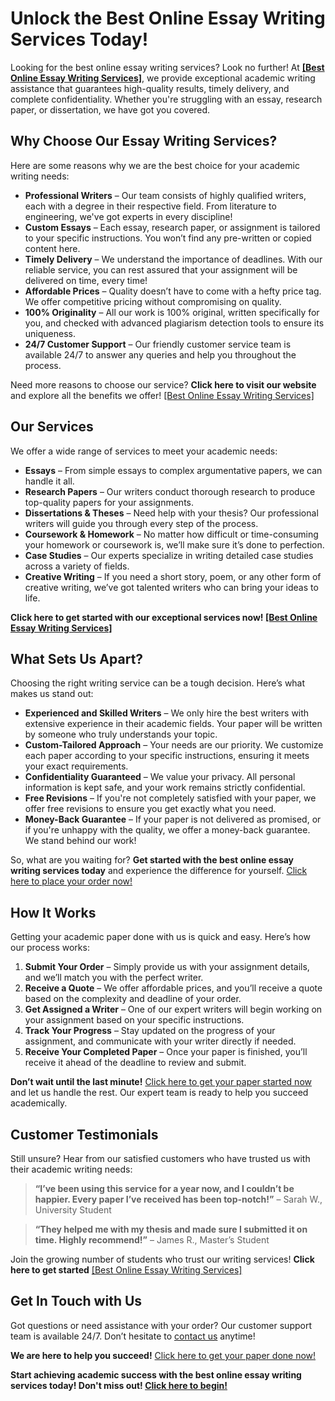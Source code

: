 # Unlock the Best Online Essay Writing Services Today!

Looking for the best online essay writing services? Look no further! At **[[Best Online Essay Writing Services]](https://tinyurl.com/topessay?keyword=best+online+essay+writing+services "Best Online Essay Writing Services")**, we provide exceptional academic writing assistance that guarantees high-quality results, timely delivery, and complete confidentiality. Whether you're struggling with an essay, research paper, or dissertation, we have got you covered.

## Why Choose Our Essay Writing Services?

Here are some reasons why we are the best choice for your academic writing needs:

- **Professional Writers** – Our team consists of highly qualified writers, each with a degree in their respective field. From literature to engineering, we've got experts in every discipline!
- **Custom Essays** – Each essay, research paper, or assignment is tailored to your specific instructions. You won’t find any pre-written or copied content here.
- **Timely Delivery** – We understand the importance of deadlines. With our reliable service, you can rest assured that your assignment will be delivered on time, every time!
- **Affordable Prices** – Quality doesn’t have to come with a hefty price tag. We offer competitive pricing without compromising on quality.
- **100% Originality** – All our work is 100% original, written specifically for you, and checked with advanced plagiarism detection tools to ensure its uniqueness.
- **24/7 Customer Support** – Our friendly customer service team is available 24/7 to answer any queries and help you throughout the process.

Need more reasons to choose our service? **Click here to visit our website** and explore all the benefits we offer! [[Best Online Essay Writing Services]](https://tinyurl.com/topessay?keyword=best+online+essay+writing+services "Best Essay Writing Service")

## Our Services

We offer a wide range of services to meet your academic needs:

- **Essays** – From simple essays to complex argumentative papers, we can handle it all.
- **Research Papers** – Our writers conduct thorough research to produce top-quality papers for your assignments.
- **Dissertations & Theses** – Need help with your thesis? Our professional writers will guide you through every step of the process.
- **Coursework & Homework** – No matter how difficult or time-consuming your homework or coursework is, we’ll make sure it’s done to perfection.
- **Case Studies** – Our experts specialize in writing detailed case studies across a variety of fields.
- **Creative Writing** – If you need a short story, poem, or any other form of creative writing, we’ve got talented writers who can bring your ideas to life.

**Click here to get started with our exceptional services now! [[Best Online Essay Writing Services]](https://tinyurl.com/topessay?keyword=best+online+essay+writing+services "Essay Writing Services")**

## What Sets Us Apart?

Choosing the right writing service can be a tough decision. Here’s what makes us stand out:

- **Experienced and Skilled Writers** – We only hire the best writers with extensive experience in their academic fields. Your paper will be written by someone who truly understands your topic.
- **Custom-Tailored Approach** – Your needs are our priority. We customize each paper according to your specific instructions, ensuring it meets your exact requirements.
- **Confidentiality Guaranteed** – We value your privacy. All personal information is kept safe, and your work remains strictly confidential.
- **Free Revisions** – If you're not completely satisfied with your paper, we offer free revisions to ensure you get exactly what you need.
- **Money-Back Guarantee** – If your paper is not delivered as promised, or if you're unhappy with the quality, we offer a money-back guarantee. We stand behind our work!

So, what are you waiting for? **Get started with the best online essay writing services today** and experience the difference for yourself. [Click here to place your order now!](https://tinyurl.com/topessay?keyword=best+online+essay+writing+services "Essay Writing Services")

## How It Works

Getting your academic paper done with us is quick and easy. Here’s how our process works:

1. **Submit Your Order** – Simply provide us with your assignment details, and we’ll match you with the perfect writer.
2. **Receive a Quote** – We offer affordable prices, and you’ll receive a quote based on the complexity and deadline of your order.
3. **Get Assigned a Writer** – One of our expert writers will begin working on your assignment based on your specific instructions.
4. **Track Your Progress** – Stay updated on the progress of your assignment, and communicate with your writer directly if needed.
5. **Receive Your Completed Paper** – Once your paper is finished, you’ll receive it ahead of the deadline to review and submit.

**Don’t wait until the last minute!** [Click here to get your paper started now](https://tinyurl.com/topessay?keyword=best+online+essay+writing+services "Essay Writing Services") and let us handle the rest. Our expert team is ready to help you succeed academically.

## Customer Testimonials

Still unsure? Hear from our satisfied customers who have trusted us with their academic writing needs:

> **“I’ve been using this service for a year now, and I couldn’t be happier. Every paper I’ve received has been top-notch!”** – Sarah W., University Student

> **“They helped me with my thesis and made sure I submitted it on time. Highly recommend!”** – James R., Master’s Student

Join the growing number of students who trust our writing services! **Click here to get started** [[Best Online Essay Writing Services]](https://tinyurl.com/topessay?keyword=best+online+essay+writing+services "Best Essay Writing Service")

## Get In Touch with Us

Got questions or need assistance with your order? Our customer support team is available 24/7. Don’t hesitate to [contact us](https://tinyurl.com/topessay?keyword=best+online+essay+writing+services "Contact Us") anytime!

**We are here to help you succeed!** [Click here to get your paper done now!](https://tinyurl.com/topessay?keyword=best+online+essay+writing+services "Essay Writing Services")

**Start achieving academic success with the best online essay writing services today! Don't miss out! [Click here to begin!](https://tinyurl.com/topessay?keyword=best+online+essay+writing+services "Essay Writing Services")**
